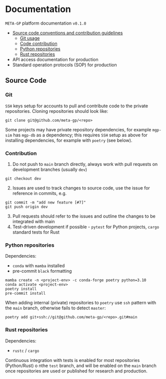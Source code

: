 # Documentation

`META-GP` platform documentation `v0.1.0`



- [Source code conventions and contribution guidelines](#source-code)
  - [Git usage](#git)
  - [Code contribution](#contribution)
  - [Python repositories](#python-repositories)
  - [Rust repositories](#rust-repositories)
- API access documentation for production
- Standard operation protocols (SOP) for production

## Source Code

### Git

`SSH` keys setup for accounts to pull and contribute code to the private repositories. Cloning repositories should look like:

```
git clone git@github.com/meta-gp/<repo>
```

Some projects may have private repository dependencies, for example `mgp-sim` has `mgp-db` as a dependency; this requires `SSH` setup as above for installing dependencies, for example with `poetry` (see below).


### Contribution

1. Do not push to `main` branch directly, always work with pull requests on development branches (usually `dev`)

```
git checkout dev
```

2. Issues are used to track changes to source code, use the issue for reference in commits, e.g.

```
git commit -m "add new feature [#7]"
git push origin dev
```

3. Pull requests should refer to the issues and outline the changes to be integrated with main
5. Test-driven development if possible - `pytest` for Python projects, `cargo` standard tests for Rust


### Python repositories

Dependencies:

* `conda` with `mamba` installed
* pre-commit `black` formatting 

```
mamba create -n <project-env> -c conda-forge poetry python=3.10
conda activate <project-env>
poetry install 
pre-commit install
```

When adding internal (private) repositories to `poetry` use `ssh` pattern with the `main` branch, otherwise fails to detect `master`:

```
poetry add git+ssh://git@github.com/meta-gp/<repo>.git#main
```

### Rust repositories

Dependencies:

* `rustc` / `cargo`

Continuous integration with tests is enabled for most repositories (Python/Rust) o nthe `test` branch, and will be enabled on the `main` branch once repositories are used or published for research and production.

